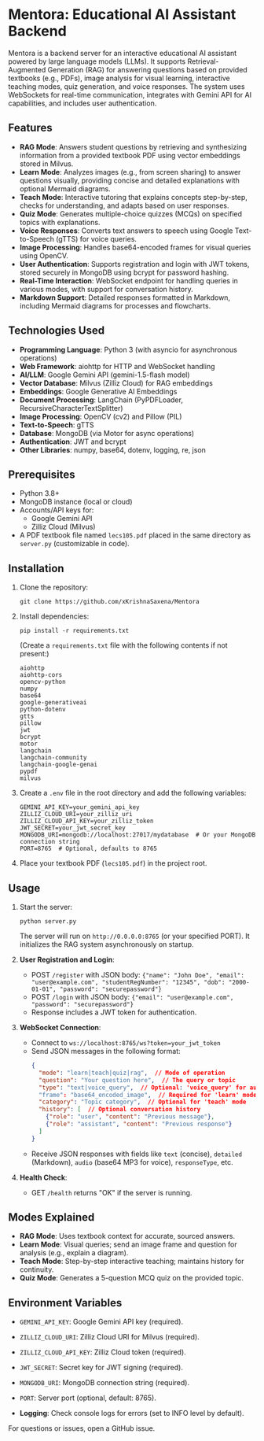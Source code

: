 # Mentora: Educational AI Assistant Backend

Mentora is a backend server for an interactive educational AI assistant powered by large language models (LLMs). It supports Retrieval-Augmented Generation (RAG) for answering questions based on provided textbooks (e.g., PDFs), image analysis for visual learning, interactive teaching modes, quiz generation, and voice responses. The system uses WebSockets for real-time communication, integrates with Gemini API for AI capabilities, and includes user authentication.

## Features

- **RAG Mode**: Answers student questions by retrieving and synthesizing information from a provided textbook PDF using vector embeddings stored in Milvus.
- **Learn Mode**: Analyzes images (e.g., from screen sharing) to answer questions visually, providing concise and detailed explanations with optional Mermaid diagrams.
- **Teach Mode**: Interactive tutoring that explains concepts step-by-step, checks for understanding, and adapts based on user responses.
- **Quiz Mode**: Generates multiple-choice quizzes (MCQs) on specified topics with explanations.
- **Voice Responses**: Converts text answers to speech using Google Text-to-Speech (gTTS) for voice queries.
- **Image Processing**: Handles base64-encoded frames for visual queries using OpenCV.
- **User Authentication**: Supports registration and login with JWT tokens, stored securely in MongoDB using bcrypt for password hashing.
- **Real-Time Interaction**: WebSocket endpoint for handling queries in various modes, with support for conversation history.
- **Markdown Support**: Detailed responses formatted in Markdown, including Mermaid diagrams for processes and flowcharts.

## Technologies Used

- **Programming Language**: Python 3 (with asyncio for asynchronous operations)
- **Web Framework**: aiohttp for HTTP and WebSocket handling
- **AI/LLM**: Google Gemini API (gemini-1.5-flash model)
- **Vector Database**: Milvus (Zilliz Cloud) for RAG embeddings
- **Embeddings**: Google Generative AI Embeddings
- **Document Processing**: LangChain (PyPDFLoader, RecursiveCharacterTextSplitter)
- **Image Processing**: OpenCV (cv2) and Pillow (PIL)
- **Text-to-Speech**: gTTS
- **Database**: MongoDB (via Motor for async operations)
- **Authentication**: JWT and bcrypt
- **Other Libraries**: numpy, base64, dotenv, logging, re, json

## Prerequisites

- Python 3.8+
- MongoDB instance (local or cloud)
- Accounts/API keys for:
  - Google Gemini API
  - Zilliz Cloud (Milvus)
- A PDF textbook file named `lecs105.pdf` placed in the same directory as `server.py` (customizable in code).

## Installation

1. Clone the repository:
   ```
   git clone https://github.com/xKrishnaSaxena/Mentora
   ```

2. Install dependencies:
   ```
   pip install -r requirements.txt
   ```
   (Create a `requirements.txt` file with the following contents if not present:)
   ```
   aiohttp
   aiohttp-cors
   opencv-python
   numpy
   base64
   google-generativeai
   python-dotenv
   gtts
   pillow
   jwt
   bcrypt
   motor
   langchain
   langchain-community
   langchain-google-genai
   pypdf
   milvus
   ```

3. Create a `.env` file in the root directory and add the following variables:
   ```
   GEMINI_API_KEY=your_gemini_api_key
   ZILLIZ_CLOUD_URI=your_zilliz_uri
   ZILLIZ_CLOUD_API_KEY=your_zilliz_token
   JWT_SECRET=your_jwt_secret_key
   MONGODB_URI=mongodb://localhost:27017/mydatabase  # Or your MongoDB connection string
   PORT=8765  # Optional, defaults to 8765
   ```

4. Place your textbook PDF (`lecs105.pdf`) in the project root.

## Usage

1. Start the server:
   ```
   python server.py
   ```
   The server will run on `http://0.0.0.0:8765` (or your specified PORT). It initializes the RAG system asynchronously on startup.

2. **User Registration and Login**:
   - POST `/register` with JSON body: `{"name": "John Doe", "email": "user@example.com", "studentRegNumber": "12345", "dob": "2000-01-01", "password": "securepassword"}`
   - POST `/login` with JSON body: `{"email": "user@example.com", "password": "securepassword"}`
   - Response includes a JWT token for authentication.

3. **WebSocket Connection**:
   - Connect to `ws://localhost:8765/ws?token=your_jwt_token`
   - Send JSON messages in the following format:
     ```json
     {
       "mode": "learn|teach|quiz|rag",  // Mode of operation
       "question": "Your question here",  // The query or topic
       "type": "text|voice_query",  // Optional: 'voice_query' for audio response
       "frame": "base64_encoded_image",  // Required for 'learn' mode
       "category": "Topic category",  // Optional for 'teach' mode
       "history": [  // Optional conversation history
         {"role": "user", "content": "Previous message"},
         {"role": "assistant", "content": "Previous response"}
       ]
     }
     ```
   - Receive JSON responses with fields like `text` (concise), `detailed` (Markdown), `audio` (base64 MP3 for voice), `responseType`, etc.

4. **Health Check**:
   - GET `/health` returns "OK" if the server is running.

## Modes Explained

- **RAG Mode**: Uses textbook context for accurate, sourced answers.
- **Learn Mode**: Visual queries; send an image frame and question for analysis (e.g., explain a diagram).
- **Teach Mode**: Step-by-step interactive teaching; maintains history for continuity.
- **Quiz Mode**: Generates a 5-question MCQ quiz on the provided topic.

## Environment Variables

- `GEMINI_API_KEY`: Google Gemini API key (required).
- `ZILLIZ_CLOUD_URI`: Zilliz Cloud URI for Milvus (required).
- `ZILLIZ_CLOUD_API_KEY`: Zilliz Cloud token (required).
- `JWT_SECRET`: Secret key for JWT signing (required).
- `MONGODB_URI`: MongoDB connection string (required).
- `PORT`: Server port (optional, default: 8765).

- **Logging**: Check console logs for errors (set to INFO level by default).

For questions or issues, open a GitHub issue.
